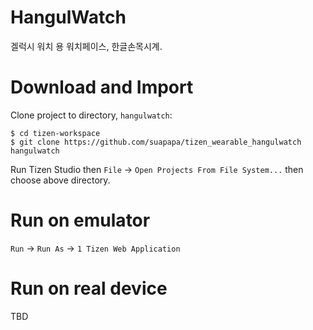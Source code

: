 # HangulWatch
겔럭시 워치 용 워치페이스, 한글손목시계.

# Download and Import
Clone project to directory, `hangulwatch`:

    $ cd tizen-workspace
    $ git clone https://github.com/suapapa/tizen_wearable_hangulwatch hangulwatch

Run Tizen Studio then `File` -> `Open Projects From File System...` then choose above directory.

# Run on emulator
`Run` -> `Run As` -> `1 Tizen Web Application`

# Run on real device
TBD